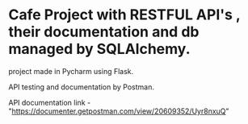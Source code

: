 # Cafe Project with RESTFUL API's , their documentation and db managed by SQLAlchemy.

project made in Pycharm using Flask.

API testing and documentation by Postman.

API documentation link - "https://documenter.getpostman.com/view/20609352/Uyr8nxuQ"